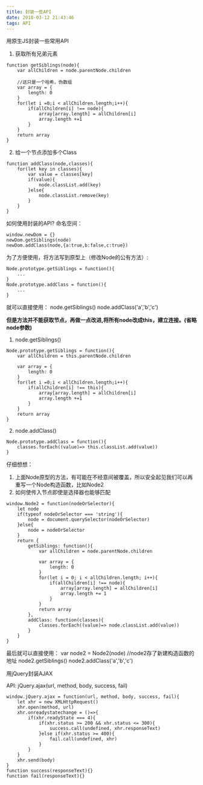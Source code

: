 ```yaml
---
title: 封装一些API
date: 2018-03-12 21:43:46
tags: API
---
```


用原生JS封装一些常用API

1. 获取所有兄弟元素
```
function getSiblings(node){
    var allChildren = node.parentNode.children

    //这只是一个哈希，伪数组
    var array = {
        length: 0
    }
    for(let i =0;i < allChildren.length;i++){
        if(allChildren[i] !== node){
            array[array.length] = allChildren[i]
            array.length +=1
        }
    }
    return array
}
```

2. 给一个节点添加多个Class
```
function addClass(node,classes){
    for(let key in classes){
        var value = classes[key]
        if(value){
            node.classList.add(key)
        }else{
            node.classList.remove(key)
        }
    }
}
```
<!-- more -->
如何使用封装的API?
命名空间：
```
window.newDom = {}
newDom.getSiblings(node)
newDom.addClass(node,{a:true,b:false,c:true})
```
为了方便使用，将方法写到原型上（修改Node的公有方法）:
```
Node.prototype.getSiblings = function(){
    ...
}
Node.prototype.addClass = function(){
    ...
}
```
就可以直接使用：
node.getSiblings()
node.addClass('a','b','c')

**但是方法并不能获取节点，再做一点改进,将所有node改成this，建立连接。(省略node参数)**
1. node.getSiblings()
```
Node.prototype.getSiblings = function(){
    var allChildren = this.parentNode.children

    var array = {
        length: 0
    }
    for(let i =0;i < allChildren.length;i++){
        if(allChildren[i] !== this){
            array[array.length] = allChildren[i]
            array.length +=1
        }
    }
    return array
}
```
2. node.addClass()
```
Node.prototype.addClass = function(){
    classes.forEach((value)=> this.classList.add(value))
}
```

仔细想想：
1. 上面Node原型的方法，有可能在不经意间被覆盖，所以安全起见我们可以再重写一个Node构造函数，比如Node2
2. 如何使传入节点即使是选择器也能够匹配
``` 
window.Node2 = function(nodeOrSelector){
    let node
    if(typeof nodeOrSelector === 'string'){
        node = document.querySelector(nodeOrSelector)
    }else{
        node = nodeOrSelector
    }
    return {
        getSiblings: function(){
            var allChildren = node.parentNode.children

            var array = {
                length: 0
            }
            for(let i = 0; i < allChildren.length; i++){
                if(allChildren[i] !== node){
                    array[array.length] = allChildren[i]
                    array.length += 1
                }
            }
            return array
        },
        addClass: function(classes){
            classes.forEach((value)=> node.classList.add(value))
        }
    }
}
```
最后就可以直接使用：
var node2 = Node2(node) //node2存了新建构造函数的地址
node2.getSiblings()
node2.addClass('a','b','c')

用jQuery封装AJAX

API: jQuery.ajax(url, method, body, success, fail)
```
window.jQuery.ajax = function(url, method, body, success, fail){
    let xhr = new XMLHttpRequest()
    xhr.open(method, url)
    xhr.onreadystatechange = ()=>{
        if(xhr.readyState === 4){
            if(xhr.status >= 200 && xhr.status <= 300){
                success.call(undefined, xhr.responseText)
            }else if(xhr.status >= 400){
                fail.call(undefined, xhr)
            }
        }
    }
    xhr.send(body)
}
function success(responseText){}
function fail(responseText){}
```
